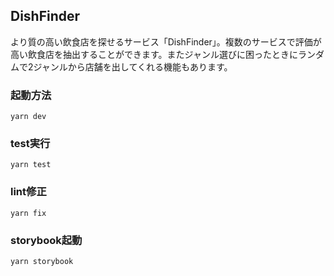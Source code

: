 ## DishFinder

より質の高い飲食店を探せるサービス「DishFinder」。複数のサービスで評価が高い飲食店を抽出することができます。またジャンル選びに困ったときにランダムで2ジャンルから店舗を出してくれる機能もあります。

### 起動方法

```
yarn dev
```

### test実行

```
yarn test
```

### lint修正

```
yarn fix
```

### storybook起動

```
yarn storybook
```
